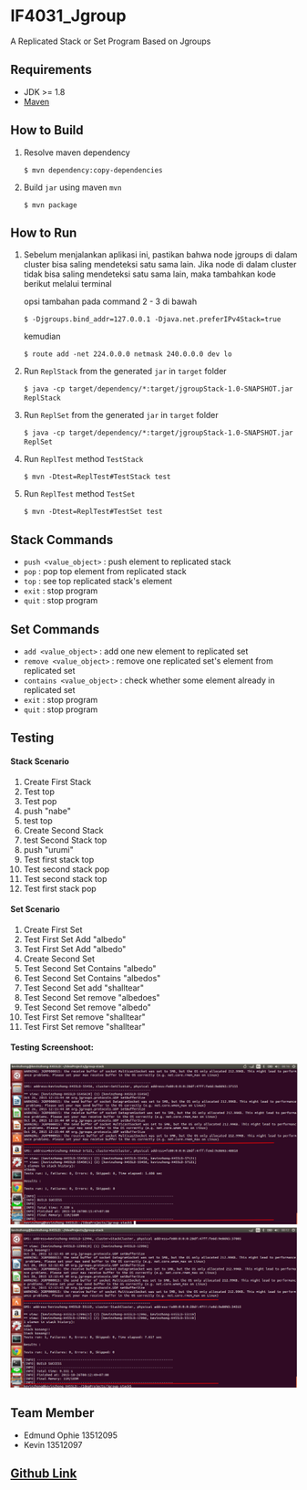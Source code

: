 # IF4031_Jgroup
A Replicated Stack or Set Program Based on Jgroups

## Requirements
 - JDK >= 1.8
 - [Maven](https://maven.apache.org/download.cgi)

## How to Build

1. Resolve maven dependency

	 ```
	 $ mvn dependency:copy-dependencies
	 ```
2. Build `jar` using maven `mvn`

	 ```
	 $ mvn package
	 ```

## How to Run

1. Sebelum menjalankan aplikasi ini, pastikan bahwa node jgroups di dalam cluster bisa saling mendeteksi satu sama lain.
   Jika node di dalam cluster tidak bisa saling mendeteksi satu sama lain, maka tambahkan kode berikut melalui terminal
   
   opsi tambahan pada command 2 - 3 di bawah
   ```
   $ -Djgroups.bind_addr=127.0.0.1 -Djava.net.preferIPv4Stack=true
   ```
   
   kemudian
   ```
   $ route add -net 224.0.0.0 netmask 240.0.0.0 dev lo
   ```

2. Run `ReplStack` from the generated `jar` in `target` folder

	 ```
	 $ java -cp target/dependency/*:target/jgroupStack-1.0-SNAPSHOT.jar ReplStack
	 ```
3. Run `ReplSet` from the generated `jar` in `target` folder

	 ```
	 $ java -cp target/dependency/*:target/jgroupStack-1.0-SNAPSHOT.jar ReplSet
	 ```
	 
4. Run `ReplTest` method `TestStack`

	 ```
	 $ mvn -Dtest=ReplTest#TestStack test
	 ```

5. Run `ReplTest` method `TestSet`

	 ```
	 $ mvn -Dtest=ReplTest#TestSet test
	 ```

## Stack Commands
- `push <value_object>` : push element to replicated stack
- `pop` : pop top element from replicated stack
- `top` : see top replicated stack's element
- `exit` : stop program
- `quit` : stop program

## Set Commands
- `add <value_object>` : add one new element to replicated set
- `remove <value_object>` : remove one replicated set's element from replicated set
- `contains <value_object>` : check whether some element already in replicated set
- `exit` : stop program
- `quit` : stop program

## Testing
#### Stack Scenario
1. Create First Stack
2. Test top
3. Test pop
4. push "nabe"
5. test top
6. Create Second Stack
7. test Second Stack top
8. push "urumi"
9. Test first stack top
10. Test second stack pop
11. Test second stack top
12. Test first stack pop

#### Set Scenario
1. Create First Set
2. Test First Set Add "albedo"
3. Test First Set Add "albedo"
4. Create Second Set
5. Test Second Set Contains "albedo"
6. Test Second Set Contains "albedos"
7. Test Second Set add "shalltear"
8. Test Second Set remove "albedoes"
9. Test Second Set remove "albedo"
10. Test First Set remove "shalltear"
11. Test First Set remove "shalltear"

#### Testing Screenshoot:
![alt text](https://github.com/gejedah/IF4031_Jgroup/blob/master/blob/prak_6_test_set.png "Testing Set Result")
![alt text](https://github.com/gejedah/IF4031_Jgroup/blob/master/blob/prak_6_test_stack.png "Testing Stack Result")

## Team Member
- Edmund Ophie 13512095
- Kevin 13512097

## [Github Link](https://github.com/gejedah/IF4031_Jgroup.git)
